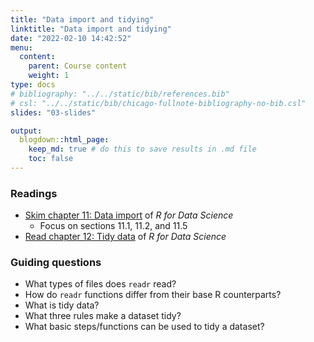 ```yaml
---
title: "Data import and tidying"
linktitle: "Data import and tidying"
date: "2022-02-10 14:42:52"
menu:
  content:
    parent: Course content
    weight: 1
type: docs
# bibliography: "../../static/bib/references.bib"
# csl: "../../static/bib/chicago-fullnote-bibliography-no-bib.csl"
slides: "03-slides"

output:
  blogdown::html_page:
    keep_md: true # do this to save results in .md file
    toc: false
---
```


### Readings

- <i class="fas fa-book"></i> [Skim chapter 11: Data import](https://r4ds.had.co.nz/data-import.html) of *R for Data Science*
  - Focus on sections 11.1, 11.2, and 11.5
- <i class="fas fa-book"></i> [Read chapter 12: Tidy data](https://r4ds.had.co.nz/tidy-data.html) of *R for Data Science*



<!-- #### Optional readings -->



### Guiding questions

- What types of files does `readr` read?
- How do `readr` functions differ from their base R counterparts?
- What is tidy data?
- What three rules make a dataset tidy?
- What basic steps/functions can be used to tidy a dataset?


<!-- ### Slides -->

<!-- The slides for today's lesson are available online as an HTML file. Use the buttons below to open the slides either as an interactive website or as a static PDF (for printing or storing for later). -->

<!-- {{< blogdown/slide-buttons >}} -->

<!-- **Fun fact**: If you type <kbd>?</kbd> (or <kbd>shift</kbd> + <kbd>/</kbd>) while going through the slides, you can see a list of special slide-specific commands. -->
